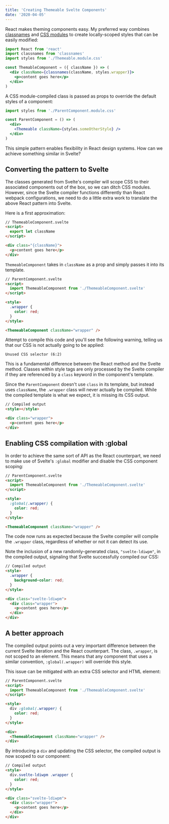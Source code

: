 ```yaml
---
title: 'Creating Themeable Svelte Components'
date: '2020-04-05'
---
```


React makes theming components easy. My preferred way combines
[classnames](https://github.com/JedWatson/classnames) and
[CSS modules](https://github.com/css-modules/css-modules)
to create locally-scoped styles that can be easily modified:

```jsx
import React from 'react'
import classnames from 'classnames'
import styles from './Themeable.module.css'

const ThemableComponent = ({ className }) => (
  <div className={classnames(className, styles.wrapper)}>
    <p>content goes here</p>
  </div>
)
```

A CSS module-compiled class is passed as props to override the
default styles of a component:

```jsx
import styles from './ParentComponent.module.css'

const ParentComponent = () => (
  <div>
    <Themeable className={styles.someOtherStyle} />
  </div>
)
```

This simple pattern enables flexibility in React design systems.
How can we achieve something similar in Svelte?

## Converting the pattern to Svelte

The classes generated from Svelte's compiler will scope CSS to
their associated components out of the box, so we can ditch
CSS modules. However, since the Svelte compiler functions
differently than React webpack configurations, we need to
do a little extra work
to translate the above React pattern into Svelte.

Here is a first approximation:

```html
// ThemeableComponent.svelte
<script>
  export let className
</script>

<div class="{className}">
  <p>content goes here</p>
</div>
```

`ThemeableComponent` takes in `className` as a prop and
simply passes it into its template.

```html
// ParentComponent.svelte
<script>
  import ThemeableComponent from './ThemeableComponent.svelte'
</script>

<style>
  .wrapper {
    color: red;
  }
</style>

<ThemeableComponent className="wrapper" />
```

Attempt to compile this code and you'll see the following warning,
telling us that our CSS is not actually going to be applied:

```
Unused CSS selector (6:2)
```

This is a fundamental difference between the React method and
the Svelte method. Classes within style tags are only
processed by the Svelte compiler if they are referenced by
a `class` keyword in the component's template.

Since the `ParentComponent` doesn't use `class` in its template,
but instead uses `className`, the `.wrapper` class will never
actually be compiled. While the compiled template is what we
expect, it is missing its CSS output.

```html
// Compiled output
<style></style>

<div class="wrapper">
  <p>content goes here</p>
</div>
```

## Enabling CSS compilation with :global

In order to achieve the same sort of API as the
React counterpart, we need to make use of Svelte's `:global`
modifier and disable the CSS component scoping:

```html
// ParentComponent.svelte
<script>
  import ThemeableComponent from './ThemeableComponent.svelte'
</script>

<style>
  :global(.wrapper) {
    color: red;
  }
</style>

<ThemeableComponent className="wrapper" />
```

The code now runs as expected because the Svelte compiler
will compile the `.wrapper` class, regardless of whether
or not it can detect its use.

Note the inclusion of a new randomly-generated class,
`"svelte-ldiwpm"`, in the compiled output, signaling that
Svelte successfully compiled our CSS:

```html
// Compiled output
<style>
  .wrapper {
    background-color: red;
  }
</style>

<div class="svelte-ldiwpm">
  <div class="wrapper">
    <p>content goes here</p>
  </div>
</div>
```

## A better approach

The compiled output points out a very important difference
between the current Svelte iteration and the React counterpart.
The class, `.wrapper`, is not scoped to an element.
This means that any component that uses a similar convention,
`:global(.wrapper)` will override this style.

This issue can be mitigated with an extra CSS selector and
HTML element:

```html
// ParentComponent.svelte
<script>
  import ThemeableComponent from './ThemeableComponent.svelte'
</script>

<style>
  div :global(.wrapper) {
    color: red;
  }
</style>

<div>
  <ThemeableComponent className="wrapper" />
</div>
```

By introducing a `div` and updating the CSS selector, the
compiled output is now scoped to our component:

```html
// Compiled output
<style>
  div.svelte-ldiwpm .wrapper {
    color: red;
  }
</style>

<div class="svelte-ldiwpm">
  <div class="wrapper">
    <p>content goes here</p>
  </div>
</div>
```
